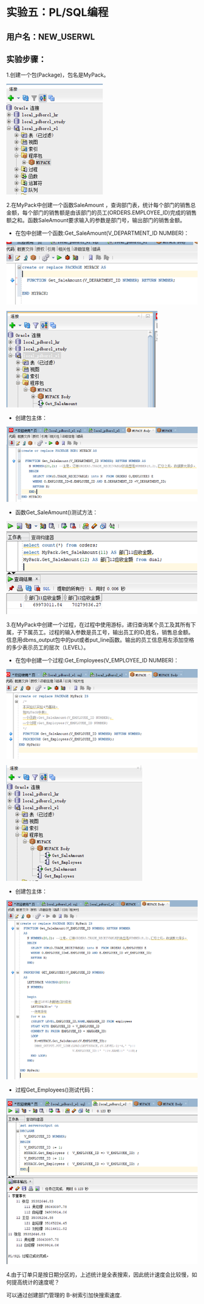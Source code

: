 # 实验五：PL/SQL编程
## 用户名：NEW_USERWL
## 实验步骤：

1.创建一个包(Package)，包名是MyPack。

![tu](./imag/a.png)

2.在MyPack中创建一个函数SaleAmount ，查询部门表，统计每个部门的销售总金额，每个部门的销售额是由该部门的员工(ORDERS.EMPLOYEE_ID)完成的销售额之和。函数SaleAmount要求输入的参数是部门号，输出部门的销售金额。

- 在包中创建一个函数:Get_SaleAmount(V_DEPARTMENT_ID NUMBER)：

![tu](./imag/c.png)

![tu](./imag/b.png)

- 创建包主体：

![tu](./imag/d.png)

- 函数Get_SaleAmount()测试方法：

![tu](./imag/e.png)

3.在MyPack中创建一个过程，在过程中使用游标，递归查询某个员工及其所有下属，子下属员工。过程的输入参数是员工号，输出员工的ID,姓名，销售总金额。信息用dbms_output包中的put或者put_line函数。输出的员工信息用左添加空格的多少表示员工的层次（LEVEL）。

- 在包中创建一个过程:Get_Employees(V_EMPLOYEE_ID NUMBER)：

![tu](./imag/g.png)

![tu](./imag/f.png)

- 创建包主体：

![tu](./imag/i.png)

- 过程Get_Employees()测试代码：

![tu](./imag/h.png)

4.由于订单只是按日期分区的，上述统计是全表搜索，因此统计速度会比较慢，如何提高统计的速度呢？

可以通过创建部门管理的 B-树索引加快搜索速度.
